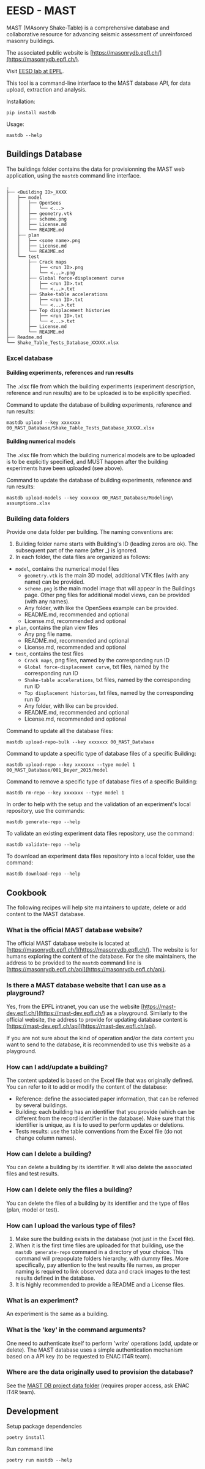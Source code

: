 # EESD - MAST

MAST (MAsonry Shake-Table) is a comprehensive database and collaborative resource for advancing seismic assessment of unreinforced masonry buildings.

The associated public website is [https://masonrydb.epfl.ch/](https://masonrydb.epfl.ch/).

Visit [EESD lab at EPFL](https://www.epfl.ch/labs/eesd/).

This tool is a command-line interface to the MAST database API, for data upload, extraction and analysis.

Installation:

```
pip install mastdb
```

Usage:

```
mastdb --help
```

## Buildings Database

The buildings folder contains the data for provisionning the MAST web application, using the `mastdb` command line interface.

```
.
├── <Building ID>_XXXX
│   ├── model
│   │   ├── OpenSees
│   │   │   └── <...>
│   │   ├── geometry.vtk
│   │   ├── scheme.png
│   │   ├── License.md
│   │   └── README.md
│   ├── plan
│   │   ├── <some name>.png
│   │   ├── License.md
│   │   └── README.md
│   └── test
│       ├── Crack maps
│       │   ├── <run ID>.png
│       │   └── <...>.png
│       ├── Global force-displacement curve
│       │   ├── <run ID>.txt
│       │   └── <...>.txt
│       ├── Shake-table accelerations
│       │   ├── <run ID>.txt
│       │   └── <...>.txt
│       ├── Top displacement histories
│       │   ├── <run ID>.txt
│       │   └── <...>.txt
│       ├── License.md
│       └── README.md
├── Readme.md
└── Shake_Table_Tests_Database_XXXXX.xlsx
```

### Excel database

#### Building experiments, references and run results

The .xlsx file from which the building experiments (experiment description, reference and run results) are to be uploaded is to be explicitly specified.

Command to update the database of building experiments, reference and run results:

```
mastdb upload --key xxxxxxx 00_MAST_Database/Shake_Table_Tests_Database_XXXXX.xlsx
```

#### Building numerical models

The .xlsx file from which the building numerical models are to be uploaded is to be explicitly specified, and MUST happen after the building experiments have been uploaded (see above). 

Command to update the database of building experiments, reference and run results:

```
mastdb upload-models --key xxxxxxx 00_MAST_Database/Modeling\ assumptions.xlsx
```

### Building data folders

Provide one data folder per building. The naming conventions are:

1. Building folder name starts with Building's ID (leading zeros are ok). The subsequent part of the name (after _) is ignored.
2. In each folder, the data files are organized as follows:
  * `model`, contains the numerical model files
    * `geometry.vtk` is the main 3D model, additional VTK files (with any name) can be provided.
    * `scheme.png` is the main model image that will appear in the Buildings page. Other png files for additional model views, can be provided (with any names).
    * Any folder, with like the OpenSees example can be provided.
    * README.md, recommended and optional
    * License.md, recommended and optional
  * `plan`, contains the plan view files
    * Any png file name.
    * README.md, recommended and optional
    * License.md, recommended and optional
  * `test`, contains the test files
    * `Crack maps`, png files, named by the corresponding run ID
    * `Global force-displacement curve`, txt files, named by the corresponding run ID
    * `Shake-table accelerations`, txt files, named by the corresponding run ID
    * `Top displacement histories`, txt files, named by the corresponding run ID
    * Any folder, with like can be provided.
    * README.md, recommended and optional
    * License.md, recommended and optional


Command to update all the database files:

```
mastdb upload-repo-bulk --key xxxxxxx 00_MAST_Database
```

Command to update a specific type of database files of a specific Building:

```
mastdb upload-repo --key xxxxxxx --type model 1 00_MAST_Database/001_Beyer_2015/model
```

Command to remove a specific type of database files of a specific Building:

```
mastdb rm-repo --key xxxxxxx --type model 1
```

In order to help with the setup and the validation of an experiment's local repository, use the commands:

```
mastdb generate-repo --help
```

To validate an existing experiment data files repository, use the command:

```
mastdb validate-repo --help
```

To download an experiment data files repository into a local folder, use the command:

```
mastdb download-repo --help
```

## Cookbook

The following recipes will help site maintainers to update, delete or add content to the MAST database.

### What is the official MAST database website?

The official MAST database website is located at [https://masonrydb.epfl.ch/](https://masonrydb.epfl.ch/). The website is for humans exploring the content of the database. For the site maintainers, the address to be provided to the `mastdb` command line is [https://masonrydb.epfl.ch/api](https://masonrydb.epfl.ch/api).

### Is there a MAST database website that I can use as a playground?

Yes, from the EPFL intranet, you can use the website [https://mast-dev.epfl.ch/](https://mast-dev.epfl.ch/) as a playground. Similarly to the official website, the address to provide for updating database content is [https://mast-dev.epfl.ch/api](https://mast-dev.epfl.ch/api).

If you are not sure about the kind of operation and/or the data content you want to send to the database, it is recommended to use this website as a playground.

### How can I add/update a building?

The content updated is based on the Excel file that was originally defined. You can refer to it to add or modify the content of the database: 

* Reference: define the associated paper information, that can be referred by several buildings.
* Building: each building has an identifier that you provide (which can be different from the record identifier in the database). Make sure that this identifier is unique, as it is to used to perform updates or deletions.
* Tests results: use the table conventions from the Excel file (do not change column names).

### How can I delete a building?

You can delete a building by its identifier. It will also delete the associated files and test results.

### How can I delete only the files a building?

You can delete the files of a building by its identifier and the type of files (plan, model or test).

### How can I upload the various type of files?

1. Make sure the building exists in the database (not just in the Excel file).
2. When it is the first time files are uploaded for that building, use the `mastdb generate-repo` command in a directory of your choice. This command will prepopulate folders hierarchy, with dummy files. More specifically, pay attention to the test results file names, as proper naming is required to link observed data and crack images to the test results defined in the database.
3. It is highly recommended to provide a README and a License files.

### What is an experiment?

An experiment is the same as a building.

### What is the 'key' in the command arguments?

One need to authenticate itself to perform 'write' operations (add, update or delete). The MAST database uses a simple authentication mechanism based on a API key (to be requested to ENAC IT4R team).

### Where are the data originally used to provision the database?

See the [MAST DB project data folder](https://epflch.sharepoint.com/:f:/r/sites/ENAC-IT/Documents%20partages/Research%20IT/Advanced%20Services/0145%20%E2%80%93%20MAST%20Open%20DB/Data/00_MAST_Database?csf=1&web=1&e=brnmh1) (requires proper access, ask ENAC IT4R team).

## Development

Setup package dependencies

```
poetry install
```

Run command line

```
poetry run mastdb --help
```
